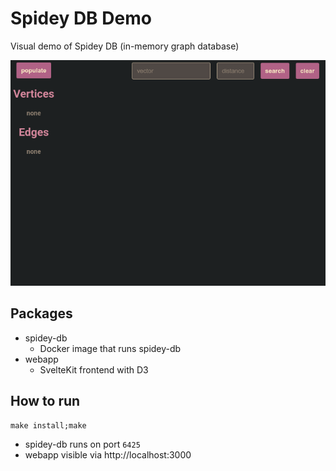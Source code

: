# Spidey DB Demo

Visual demo of Spidey DB (in-memory graph database)

<p align="center">
  <img src="https://raw.githubusercontent.com/kubejm/spidey-db-demo/master/demo.gif" />
</p>

## Packages

* spidey-db
  * Docker image that runs spidey-db
* webapp
  * SvelteKit frontend with D3

## How to run

`make install;make`

* spidey-db runs on port `6425`
* webapp visible via http://localhost:3000
